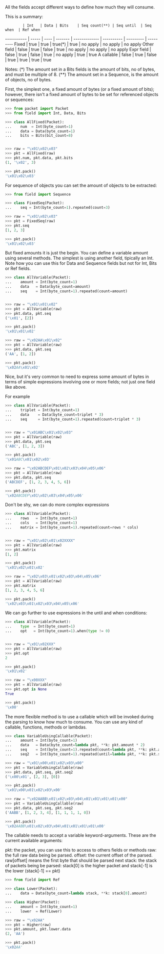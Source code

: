 All the fields accept different ways to define how much they will consume.

This is a summary:

            | Int   | Data | Bits    | Seq count(**) | Seq until  | Seq when  | Ref when
----------- | ----- | ---- | ------- | ------------- | ---------- | --------- | ---------
Fixed       | true  | true | true(*) | true          | no apply   | no apply  | no apply
Other field | false | true | false   | true          | no apply   | no apply  | no apply
Expr field  | false | true | false   | true          | no apply   | true      | true
A callable  | false | true | false   | true          | true       | true      | true


Notes: (\*) The amount set in a Bits fields is the amount of bits, no of bytes, and must be multiple of 8.
      (\*\*) The amount set in a Sequence, is the amount of objects, no of bytes.


First, the simplest one, a fixed amount of bytes (or a fixed amount of bits);
however, there isn't a fixed amount of bytes to be set for referenced objects or sequences:

```python
>>> from packet import Packet
>>> from field import Int, Data, Bits

>>> class AllFixed(Packet):
...    num  = Int(byte_count=1)
...    data = Data(byte_count=1)
...    bits = Bits(bit_count=8)


>>> raw = "\x01\x02\x03"
>>> pkt = AllFixed(raw)
>>> pkt.num, pkt.data, pkt.bits
(1, '\x02', 3)

>>> pkt.pack()
'\x01\x02\x03'

```

For sequence of objects you can set the amount of objects to be extracted:

```python
>>> from field import Sequence

>>> class FixedSeq(Packet):
...    seq = Int(byte_count=1).repeated(count=3)

>>> raw = "\x01\x02\x03"
>>> pkt = FixedSeq(raw)
>>> pkt.seq
[1, 2, 3]

>>> pkt.pack()
'\x01\x02\x03'

```

But fixed amounts it is just the begin. You can define a variable amount using several
methods.
The simplest is using another field, tipically an Int.
Note how you can use this for Data and Sequence fields but not for Int, Bits or Ref fields.

```python
>>> class AllVariable(Packet):
...    amount = Int(byte_count=1)
...    data   = Data(byte_count=amount)
...    seq    = Int(byte_count=1).repeated(count=amount)


>>> raw = "\x01\x01\x02"
>>> pkt = AllVariable(raw)
>>> pkt.data, pkt.seq
('\x01', [2])

>>> pkt.pack()
'\x01\x01\x02'

>>> raw = "\x02AA\x01\x02"
>>> pkt = AllVariable(raw)
>>> pkt.data, pkt.seq
('AA', [1, 2])

>>> pkt.pack()
'\x02AA\x01\x02'

```

Nice, but it's very common to need to express some amount of bytes in terms of
simple expressions involving one or more fields; not just one field like above.

For example

```python
>>> class AllVariable(Packet):
...    triplet = Int(byte_count=1)
...    data    = Data(byte_count=triplet * 3)
...    seq     = Int(byte_count=1).repeated(count=triplet * 3)


>>> raw = "\x01ABC\x01\x02\x03"
>>> pkt = AllVariable(raw)
>>> pkt.data, pkt.seq
('ABC', [1, 2, 3])

>>> pkt.pack()
'\x01ABC\x01\x02\x03'

>>> raw = "\x02ABCDEF\x01\x02\x03\x04\x05\x06"
>>> pkt = AllVariable(raw)
>>> pkt.data, pkt.seq
('ABCDEF', [1, 2, 3, 4, 5, 6])

>>> pkt.pack()
'\x02ABCDEF\x01\x02\x03\x04\x05\x06'

```

Don't be shy, we can do more complex expressions

```python
>>> class AllVariable(Packet):
...    rows   = Int(byte_count=1)
...    cols   = Int(byte_count=1)
...    matrix = Int(byte_count=1).repeated(count=rows * cols)


>>> raw = "\x01\x02\x01\x02XXXX"
>>> pkt = AllVariable(raw)
>>> pkt.matrix
[1, 2]

>>> pkt.pack()
'\x01\x02\x01\x02'

>>> raw = "\x02\x03\x01\x02\x03\x04\x05\x06"
>>> pkt = AllVariable(raw)
>>> pkt.matrix
[1, 2, 3, 4, 5, 6]

>>> pkt.pack()
'\x02\x03\x01\x02\x03\x04\x05\x06'

```

We can go further to use expressions in the until and when conditions:

```python
>>> class AllVariable(Packet):
...    type  = Int(byte_count=1)
...    opt   = Int(byte_count=1).when(type != 0)


>>> raw = "\x01\x02XXX"
>>> pkt = AllVariable(raw)
>>> pkt.opt
2

>>> pkt.pack()
'\x01\x02'

>>> raw = "\x00XXX"
>>> pkt = AllVariable(raw)
>>> pkt.opt is None
True

>>> pkt.pack()
'\x00'

```

The more flexible method is to use a callable which will be invoked during the
parsing to know how much to consume.
You can use any kind of callable, functions, methods or lambdas.

```python
>>> class VariableUsingCallable(Packet):
...    amount = Int(byte_count=1)
...    data   = Data(byte_count=lambda pkt, **k: pkt.amount * 2)
...    seq    = Int(byte_count=1).repeated(count=lambda pkt, **k: pkt.amount * 2)
...    seq2   = Int(byte_count=1).repeated(until=lambda pkt, **k: pkt.seq2[-1]==0)

>>> raw = "\x01\x00\x01\x02\x03\x00"
>>> pkt = VariableUsingCallable(raw)
>>> pkt.data, pkt.seq, pkt.seq2
('\x00\x01', [2, 3], [0])

>>> pkt.pack()
'\x01\x00\x01\x02\x03\x00'

>>> raw = "\x02AABB\x01\x02\x03\x04\x01\x01\x01\x01\x00"
>>> pkt = VariableUsingCallable(raw)
>>> pkt.data, pkt.seq, pkt.seq2
('AABB', [1, 2, 3, 4], [1, 1, 1, 1, 0])

>>> pkt.pack()
'\x02AABB\x01\x02\x03\x04\x01\x01\x01\x01\x00'

```

The callable needs to accept a variable keyword-arguments. These are the current
available arguments:
   
   pkt:     the packet, you can use this to access to others fields or methods
   raw:     the full raw data being be parsed.
   offset:  the current offset of the parsed. raw[offset] means the first byte that should be parsed next
   stack:   the stack of packets being be parsed: stack[0] is the higher packet and stack[-1] is the lower (stack[-1] == pkt)

```python
>>> from field import Ref

>>> class Lower(Packet):
...    data = Data(byte_count=lambda stack, **k: stack[0].amount)

>>> class Higher(Packet):
...    amount = Int(byte_count=1)
...    lower  = Ref(Lower)

>>> raw = "\x02AA"
>>> pkt = Higher(raw)
>>> pkt.amount, pkt.lower.data
(2, 'AA')

>>> pkt.pack()
'\x02AA'

```
